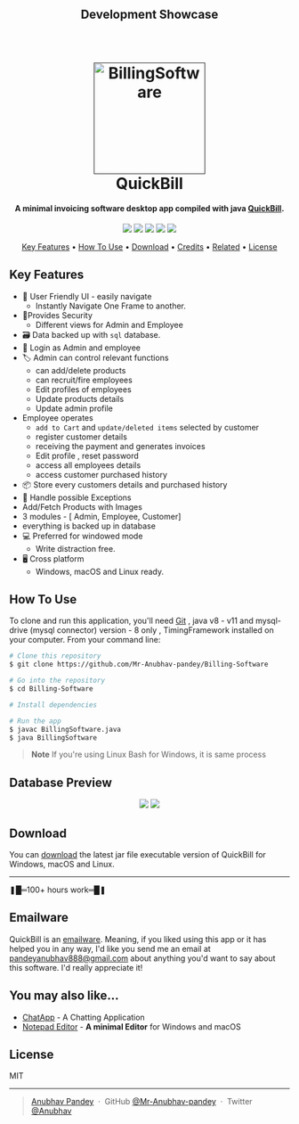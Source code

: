 <h2 align="center">Development Showcase</h3>

<h1 align="center">
  <br>
  <a href=""><img src="https://user-images.githubusercontent.com/57632430/205946322-a028fe22-0c9b-4eea-a7c2-f5b6120c7100.jpg" alt="BillingSoftware" width="200"></a>
  <br>
  QuickBill
  <br>
</h1>

<h4 align="center">A minimal invoicing software desktop app compiled with java <a href="https://github.com/Mr-Anubhav-pandey/Billing-Software" target="_blank">QuickBill</a>.</h4>

<p align="center">  
<img src="https://img.shields.io/badge/Language-Java-blue">
<img src="https://img.shields.io/badge/Platform-Windows-brightgreen">
<img src="https://img.shields.io/badge/GUI-Java Swing-blueviolet">
<img src="https://img.shields.io/badge/Version-2.1-ff69b4">
<img src="https://img.shields.io/badge/IDE-Netbeans_11.3-34baeb"
</p>



<p align="center">
  <a href="#key-features">Key Features</a> •
  <a href="#how-to-use">How To Use</a> •
  <a href="#download">Download</a> •
  <a href="#credits">Credits</a> •
  <a href="#related">Related</a> •
  <a href="#license">License</a>
</p>

## Key Features

* 📑 User Friendly UI - easily navigate 
  - Instantly Navigate One Frame to another.
* 🔐Provides Security  
  - Different views for Admin and Employee
* 🗃️ Data backed up with `sql` database.
* 🪪 Login as Admin and employee
* 🏷️ Admin can control relevant functions
	* can add/delete products   
	* can recruit/fire employees
	* Edit profiles of employees
	* Update products details
	* Update admin profile
* Employee operates 
	* `add to Cart` and `update/deleted items` selected by customer
	* register customer details  
	* receiving the payment and generates invoices
	* Edit profile , reset password 
	* access all employees details
	* access customer purchased history 
* 📦 Store every customers details and purchased history 
* 👾 Handle possible Exceptions
* Add/Fetch Products with Images 
* 3 modules - [ Admin, Employee, Customer]
* everything is backed up in database
* 💻 Preferred for windowed mode
  - Write distraction free.
* 🖥️ Cross platform
  - Windows, macOS and Linux ready.

## How To Use

To clone and run this application, you'll need [Git](https://git-scm.com) , java v8 - v11 and mysql-drive (mysql connector) version - 8 only , TimingFramework installed on your computer. From your command line:

```bash
# Clone this repository
$ git clone https://github.com/Mr-Anubhav-pandey/Billing-Software

# Go into the repository
$ cd Billing-Software

# Install dependencies

# Run the app
$ javac BillingSoftware.java
$ java BillingSoftware
```

> **Note**
> If you're using Linux Bash for Windows, it is same process

## Database Preview

<p align="center">
<img src="https://user-images.githubusercontent.com/57632430/205988172-cefb2e79-f826-4a4a-88d0-23b7a3c04d3f.png">
<img src="https://user-images.githubusercontent.com/57632430/205988329-e5ec1a82-9fe4-4e84-bb60-69f3e390452c.png">
</p>


## Download

You can [download](https://github.com/Mr-Anubhav-pandey/Billing-Software/blob/main/BillingSoftware.jar) the latest jar file executable version of QuickBill for Windows, macOS and Linux.
<hr>
❚█═100+ hours work═█❚

## Emailware

QuickBill is an [emailware](https://en.wiktionary.org/wiki/emailware). Meaning, if you liked using this app or it has helped you in any way, I'd like you send me an email at <pandeyanubhav888@gmail.com> about anything you'd want to say about this software. I'd really appreciate it!


## You may also like...

- [ChatApp](https://github.com/Mr-Anubhav-pandey/Chat_App) - A Chatting Application
- [Notepad Editor](https://github.com/Mr-Anubhav-pandey/Notepad_Editor) - **A minimal Editor** for Windows and macOS

## License

MIT

---

> [Anubhav Pandey](https://github.com/Mr-Anubhav-pandey) &nbsp;&middot;&nbsp;
> GitHub [@Mr-Anubhav-pandey](https://github.com/Mr-Anubhav-pandey) &nbsp;&middot;&nbsp;
> Twitter [@Anubhav](https://twitter.com/CeAnubhav)

